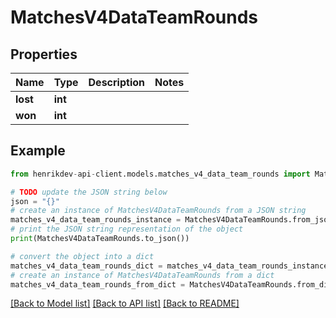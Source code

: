 # MatchesV4DataTeamRounds


## Properties

Name | Type | Description | Notes
------------ | ------------- | ------------- | -------------
**lost** | **int** |  | 
**won** | **int** |  | 

## Example

```python
from henrikdev-api-client.models.matches_v4_data_team_rounds import MatchesV4DataTeamRounds

# TODO update the JSON string below
json = "{}"
# create an instance of MatchesV4DataTeamRounds from a JSON string
matches_v4_data_team_rounds_instance = MatchesV4DataTeamRounds.from_json(json)
# print the JSON string representation of the object
print(MatchesV4DataTeamRounds.to_json())

# convert the object into a dict
matches_v4_data_team_rounds_dict = matches_v4_data_team_rounds_instance.to_dict()
# create an instance of MatchesV4DataTeamRounds from a dict
matches_v4_data_team_rounds_from_dict = MatchesV4DataTeamRounds.from_dict(matches_v4_data_team_rounds_dict)
```
[[Back to Model list]](../README.md#documentation-for-models) [[Back to API list]](../README.md#documentation-for-api-endpoints) [[Back to README]](../README.md)


